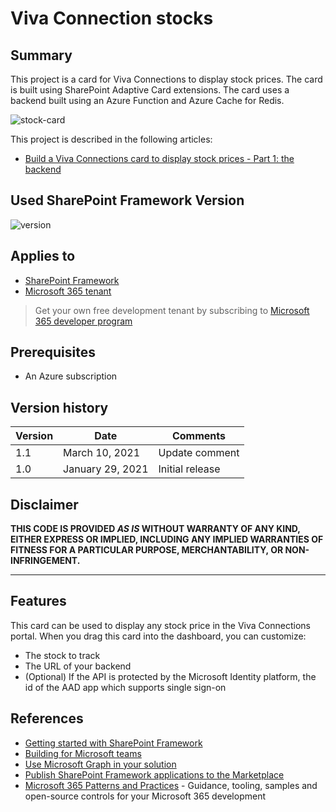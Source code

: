 # Viva Connection stocks

## Summary

This project is a card for Viva Connections to display stock prices. The card is built using SharePoint Adaptive Card extensions. The card uses a backend built using an Azure Function and Azure Cache for Redis.

![stock-card](https://user-images.githubusercontent.com/1230332/226460758-325308e8-3c1d-4c36-9a73-ee4132e78077.png)

This project is described in the following articles:

- [Build a Viva Connections card to display stock prices - Part 1: the backend](https://techcommunity.microsoft.com/t5/modern-work-app-consult-blog/build-a-viva-connections-card-to-display-stock-prices-part-1-the/ba-p/3773345)

## Used SharePoint Framework Version

![version](https://img.shields.io/badge/version-1.13-green.svg)

## Applies to

- [SharePoint Framework](https://aka.ms/spfx)
- [Microsoft 365 tenant](https://docs.microsoft.com/en-us/sharepoint/dev/spfx/set-up-your-developer-tenant)

> Get your own free development tenant by subscribing to [Microsoft 365 developer program](http://aka.ms/o365devprogram)

## Prerequisites

- An Azure subscription

## Version history

| Version | Date             | Comments        |
| ------- | ---------------- | --------------- |
| 1.1     | March 10, 2021   | Update comment  |
| 1.0     | January 29, 2021 | Initial release |

## Disclaimer

**THIS CODE IS PROVIDED _AS IS_ WITHOUT WARRANTY OF ANY KIND, EITHER EXPRESS OR IMPLIED, INCLUDING ANY IMPLIED WARRANTIES OF FITNESS FOR A PARTICULAR PURPOSE, MERCHANTABILITY, OR NON-INFRINGEMENT.**

---
## Features

This card can be used to display any stock price in the Viva Connections portal. When you drag this card into the dashboard, you can customize:

- The stock to track
- The URL of your backend
- (Optional) If the API is protected by the Microsoft Identity platform, the id of the AAD app which supports single sign-on

## References

- [Getting started with SharePoint Framework](https://docs.microsoft.com/en-us/sharepoint/dev/spfx/set-up-your-developer-tenant)
- [Building for Microsoft teams](https://docs.microsoft.com/en-us/sharepoint/dev/spfx/build-for-teams-overview)
- [Use Microsoft Graph in your solution](https://docs.microsoft.com/en-us/sharepoint/dev/spfx/web-parts/get-started/using-microsoft-graph-apis)
- [Publish SharePoint Framework applications to the Marketplace](https://docs.microsoft.com/en-us/sharepoint/dev/spfx/publish-to-marketplace-overview)
- [Microsoft 365 Patterns and Practices](https://aka.ms/m365pnp) - Guidance, tooling, samples and open-source controls for your Microsoft 365 development
